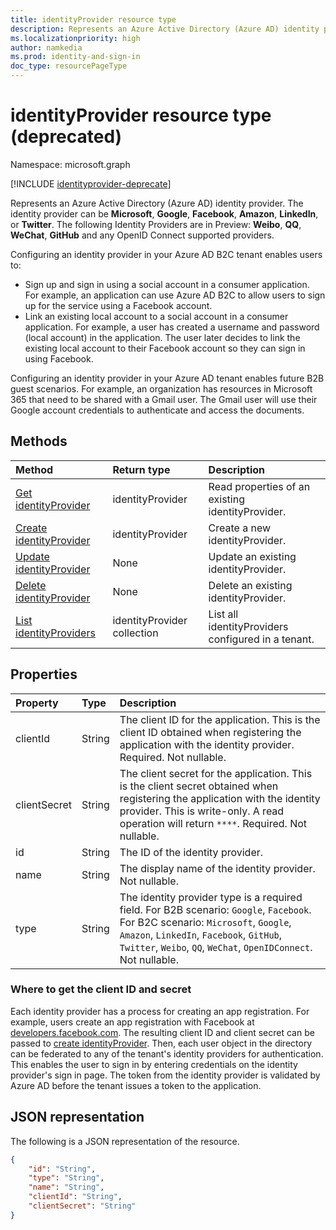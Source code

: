 ```yaml
---
title: identityProvider resource type
description: Represents an Azure Active Directory (Azure AD) identity provider.
ms.localizationpriority: high
author: namkedia
ms.prod: identity-and-sign-in
doc_type: resourcePageType
---
```


# identityProvider resource type (deprecated)

Namespace: microsoft.graph

[!INCLUDE [identityprovider-deprecate](../../includes/identityprovider-deprecate.md)]

Represents an Azure Active Directory (Azure AD) identity provider. The identity provider can be **Microsoft**, **Google**, **Facebook**, **Amazon**,  **LinkedIn**, or **Twitter**. The following Identity Providers are in Preview: **Weibo**, **QQ**, **WeChat**, **GitHub** and any OpenID Connect supported providers. 

Configuring an identity provider in your Azure AD B2C tenant enables users to:

* Sign up and sign in using a social account in a consumer application. For example, an application can use Azure AD B2C to allow users to sign up for the service using a Facebook account.
* Link an existing local account to a social account in a consumer application. For example, a user has created a username and password (local account) in the application. The user later decides to link the existing local account to their Facebook account so they can sign in using Facebook.

Configuring an identity provider in your Azure AD tenant enables future B2B guest scenarios. For example, an organization has resources in Microsoft 365 that need to be shared with a Gmail user. The Gmail user will use their Google account credentials to authenticate and access the documents.

## Methods

| Method                                                                       | Return type                 | Description                                        |
| :--------------------------------------------------------------------------- | :-------------------------- | :------------------------------------------------- |
| [Get identityProvider](../api/identityprovider-get.md)                       | identityProvider            | Read properties of an existing identityProvider.   |
| [Create identityProvider](../api/identityprovider-post-identityproviders.md) | identityProvider            | Create a new identityProvider.                     |
| [Update identityProvider](../api/identityprovider-update.md)                 | None                        | Update an existing identityProvider.               |
| [Delete identityProvider](../api/identityprovider-delete.md)                 | None                        | Delete an existing identityProvider.               |
| [List identityProviders](../api/identityprovider-list.md)                    | identityProvider collection | List all identityProviders configured in a tenant. |

## Properties

| Property     | Type   | Description                                                                                                                                                                                                                                     |
| :----------- | :----- | :---------------------------------------------------------------------------------------------------------------------------------------------------------------------------------------------------------------------------------------------- |
| clientId     | String | The client ID for the application. This is the client ID obtained when registering the application with the identity provider. Required. Not nullable.                                                                                          |
| clientSecret | String | The client secret for the application. This is the client secret obtained when registering the application with the identity provider. This is write-only. A read operation will return `****`.  Required. Not nullable.                        |
| id           | String | The ID of the identity provider.                                                                                                                                                                                                                |
| name         | String | The display name of the identity provider. Not nullable.                                                                                                                                                                                        |
| type         | String | The identity provider type is a required field. For B2B scenario: `Google`, `Facebook`. For B2C scenario: `Microsoft`, `Google`, `Amazon`, `LinkedIn`, `Facebook`, `GitHub`, `Twitter`, `Weibo`, `QQ`, `WeChat`, `OpenIDConnect`. Not nullable. |

### Where to get the client ID and secret

Each identity provider has a process for creating an app registration. For example, users create an app registration with Facebook at [developers.facebook.com](https://developers.facebook.com/). The resulting client ID and client secret can be passed to [create identityProvider](../api/identityprovider-post-identityproviders.md). Then, each user object in the directory can be federated to any of the tenant's identity providers for authentication. This enables the user to sign in by entering credentials on the identity provider's sign in page. The token from the identity provider is validated by Azure AD before the tenant issues a token to the application.

## JSON representation

The following is a JSON representation of the resource.

<!-- {
  "blockType": "resource",
  "@odata.type": "microsoft.graph.identityProvider"
} -->

```json
{
    "id": "String",
    "type": "String",
    "name": "String",
    "clientId": "String",
    "clientSecret": "String"
}
```
